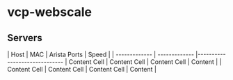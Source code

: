 # vcp-webscale
## Servers

| Host          |  MAC          |  Arista Ports   |   Speed   |
| ------------- | ------------- |------------------------------
| Content Cell  | Content Cell  |  Content Cell   |   Content |
| Content Cell  | Content Cell  |  Content Cell   |   Content |
